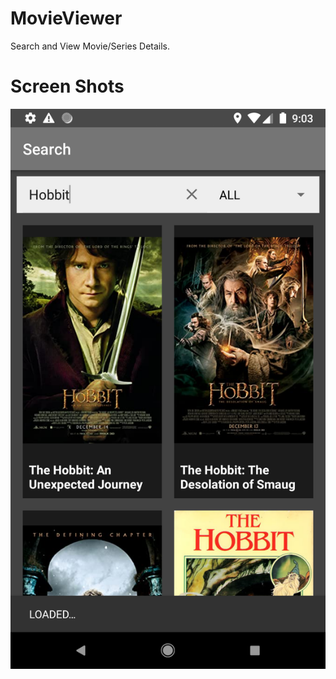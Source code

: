 # MovieViewer
Search and View Movie/Series Details.

# Screen Shots

![alt text](/Screenshots/hobbits_search.png)
